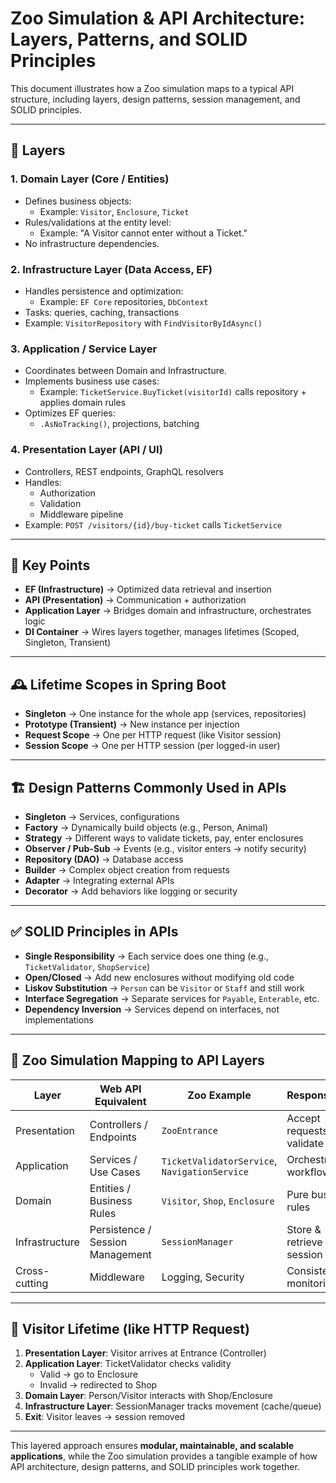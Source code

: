 # Zoo Simulation & API Architecture: Layers, Patterns, and SOLID Principles

This document illustrates how a Zoo simulation maps to a typical API structure, including layers, design patterns, session management, and SOLID principles.

---

## 📍 Layers

### 1. Domain Layer (Core / Entities)
- Defines business objects:
  - Example: `Visitor`, `Enclosure`, `Ticket`
- Rules/validations at the entity level:
  - Example: "A Visitor cannot enter without a Ticket."
- No infrastructure dependencies.

### 2. Infrastructure Layer (Data Access, EF)
- Handles persistence and optimization:
  - Example: `EF Core` repositories, `DbContext`
- Tasks: queries, caching, transactions
- Example: `VisitorRepository` with `FindVisitorByIdAsync()`

### 3. Application / Service Layer
- Coordinates between Domain and Infrastructure.
- Implements business use cases:
  - Example: `TicketService.BuyTicket(visitorId)` calls repository + applies domain rules
- Optimizes EF queries:
  - `.AsNoTracking()`, projections, batching

### 4. Presentation Layer (API / UI)
- Controllers, REST endpoints, GraphQL resolvers
- Handles:
  - Authorization
  - Validation
  - Middleware pipeline
- Example: `POST /visitors/{id}/buy-ticket` calls `TicketService`

---

## 🔑 Key Points

- **EF (Infrastructure)** → Optimized data retrieval and insertion
- **API (Presentation)** → Communication + authorization
- **Application Layer** → Bridges domain and infrastructure, orchestrates logic
- **DI Container** → Wires layers together, manages lifetimes (Scoped, Singleton, Transient)

---

## 🕰️ Lifetime Scopes in Spring Boot

- **Singleton** → One instance for the whole app (services, repositories)
- **Prototype (Transient)** → New instance per injection
- **Request Scope** → One per HTTP request (like Visitor session)
- **Session Scope** → One per HTTP session (per logged-in user)

---

## 🏗️ Design Patterns Commonly Used in APIs

- **Singleton** → Services, configurations
- **Factory** → Dynamically build objects (e.g., Person, Animal)
- **Strategy** → Different ways to validate tickets, pay, enter enclosures
- **Observer / Pub-Sub** → Events (e.g., visitor enters → notify security)
- **Repository (DAO)** → Database access
- **Builder** → Complex object creation from requests
- **Adapter** → Integrating external APIs
- **Decorator** → Add behaviors like logging or security

---

## ✅ SOLID Principles in APIs

- **Single Responsibility** → Each service does one thing (e.g., `TicketValidator`, `ShopService`)
- **Open/Closed** → Add new enclosures without modifying old code
- **Liskov Substitution** → `Person` can be `Visitor` or `Staff` and still work
- **Interface Segregation** → Separate services for `Payable`, `Enterable`, etc.
- **Dependency Inversion** → Services depend on interfaces, not implementations

---

## 🦓 Zoo Simulation Mapping to API Layers

| Layer | Web API Equivalent | Zoo Example | Responsibility | Pattern |
|-------|-----------------|------------|----------------|---------|
| Presentation | Controllers / Endpoints | `ZooEntrance` | Accept requests, validate ticket | Facade |
| Application | Services / Use Cases | `TicketValidatorService`, `NavigationService` | Orchestrates workflow | Command / Strategy |
| Domain | Entities / Business Rules | `Visitor`, `Shop`, `Enclosure` | Pure business rules | Factory / Singleton |
| Infrastructure | Persistence / Session Management | `SessionManager` | Store & retrieve session state | Repository / Singleton |
| Cross-cutting | Middleware | Logging, Security | Consistent monitoring | Decorator / Proxy |

---

## 🔄 Visitor Lifetime (like HTTP Request)

1. **Presentation Layer**: Visitor arrives at Entrance (Controller)
2. **Application Layer**: TicketValidator checks validity
   - Valid → go to Enclosure
   - Invalid → redirected to Shop
3. **Domain Layer**: Person/Visitor interacts with Shop/Enclosure
4. **Infrastructure Layer**: SessionManager tracks movement (cache/queue)
5. **Exit**: Visitor leaves → session removed

---

This layered approach ensures **modular, maintainable, and scalable applications**, while the Zoo simulation provides a tangible example of how API architecture, design patterns, and SOLID principles work together.
